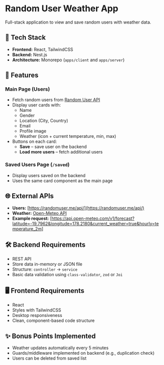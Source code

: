 # Random User Weather App

Full-stack application to view and save random users with weather data.

## 📌 Tech Stack

- **Frontend:** React, TailwindCSS
- **Backend:** Nest.js
- **Architecture:** Monorepo (`apps/client` and `apps/server`)

## 🚀 Features

### Main Page (Users)

- Fetch random users from [Random User API](https://randomuser.me/api/)
- Display user cards with:
  - Name
  - Gender
  - Location (City, Country)
  - Email
  - Profile image
  - Weather (icon + current temperature, min, max)
- Buttons on each card:
  - **Save** – save user on the backend
  - **Load more users** – fetch additional users

### Saved Users Page (`/saved`)

- Display users saved on the backend
- Uses the same card component as the main page

## 🌐 External APIs

- **Users:** [https://randomuser.me/api/](https://randomuser.me/api/)
- **Weather:** [Open-Meteo API](https://open-meteo.com/en/docs)
- **Example request:** [https://api.open-meteo.com/v1/forecast?latitude=-19.7962&longitude=178.2180&current_weather=true&hourly=temperature_2m]

## 🛠 Backend Requirements

- REST API
- Store data in-memory or JSON file
- Structure: `controller` → `service`
- Basic data validation using `class-validator`, `zod` or `Joi`

## 🖥 Frontend Requirements

- React
- Styles with TailwindCSS
- Desktop responsiveness
- Clean, component-based code structure

## ✨ Bonus Points Implemented

- Weather updates automatically every 5 minutes
- Guards/middleware implemented on backend (e.g., duplication check)
- Users can be deleted from saved list
